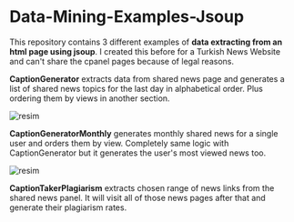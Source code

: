 # Data-Mining-Examples-Jsoup
This repository contains 3 different examples of **data extracting from an html page using jsoup**. I created this before for a Turkish News Website and can't share the cpanel pages because of legal reasons. 

**CaptionGenerator** extracts data from shared news page and generates a list of shared news topics for the last day in alphabetical order. Plus ordering them by views in another section.

![resim](https://user-images.githubusercontent.com/34381517/151243990-ef2527da-bbd2-4555-861b-fea55c2ae240.png)

**CaptionGeneratorMonthly** generates monthly shared news for a single user and orders them by view. Completely same logic with CaptionGenerator but it generates the user's most viewed news too.

![resim](https://user-images.githubusercontent.com/34381517/151245011-8033c301-f4d2-48b7-adab-9a9d6c1da8ba.png)

**CaptionTakerPlagiarism** extracts chosen range of news links from the shared news panel. It will visit all of those news pages after that and generate their plagiarism rates.

